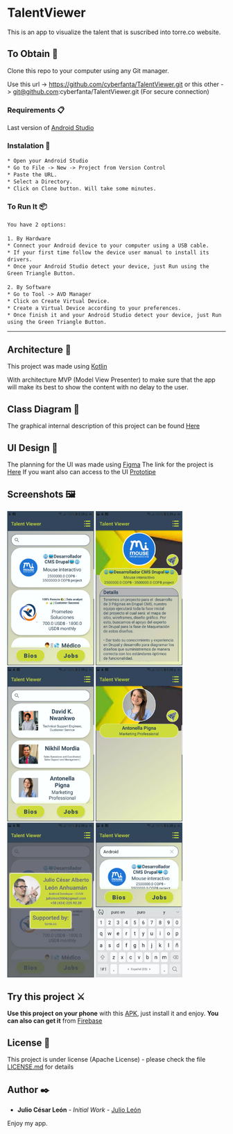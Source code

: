 # TalentViewer
This is an app to visualize the talent that is suscribed into torre.co website.

## To Obtain 🚀
Clone this repo to your computer using any Git manager.

Use this url -> https://github.com/cyberfanta/TalentViewer.git
or this other -> git@github.com:cyberfanta/TalentViewer.git (For secure connection)

### Requirements 📋
Last version of [Android Studio](https://developer.android.com/studio)

### Instalation 🔧
```
* Open your Android Studio
* Go to File -> New -> Project from Version Control
* Paste the URL.
* Select a Directory.
* Click on Clone button. Will take some minutes.
```

### To Run It 📦
```
You have 2 options:

1. By Hardware
* Connect your Android device to your computer using a USB cable.
* If your first time follow the device user manual to install its drivers.
* Once your Android Studio detect your device, just Run using the Green Triangle Button.

2. By Software
* Go to Tool -> AVD Manager
* Click on Create Virtual Device.
* Create a Virtual Device according to your preferences.
* Once finish it and your Android Studio detect your device, just Run using the Green Triangle Button.
```
---
## Architecture 🚀
This project was made using [Kotlin](https://developer.android.com/kotlin?hl=es-419&gclid=Cj0KCQjwktKFBhCkARIsAJeDT0hrjixFC0axADTFNpfkGERyGvlLu6grPKO6XBMN7R5YPUlLXTKQWz8aAtv4EALw_wcB&gclsrc=aw.ds)

With architecture MVP (Model View Presenter) to make sure that the app will make its best to show the content with no delay to the user.

## Class Diagram 🎯
The graphical internal description of this project can be found [Here](https://github.com/cyberfanta/TalentViewer/blob/master/docs/Class%20Diagram.drawio)

## UI Design 🎨
The planning for the UI was made using [Figma](https://www.figma.com/downloads/)
The link for the project is [Here](https://www.figma.com/file/2PDqUTu9WmAAfjjwvrLiCR/Talent-Viewer?node-id=1%3A19)
If you want also can access to the UI [Prototipe](https://www.figma.com/proto/2PDqUTu9WmAAfjjwvrLiCR/Talent-Viewer?page-id=1%3A19&node-id=10%3A1153&viewport=523%2C275%2C0.4222502112388611&scaling=scale-down&starting-point-node-id=10%3A1153)

## Screenshots 🖼
<img src="https://github.com/cyberfanta/TalentViewer/blob/master/docs/screenshots/Screenshot_20210726-175922_Talent%20Viewer.webp" alt="Screenshot 1" width="200"/> <img src="https://github.com/cyberfanta/TalentViewer/blob/master/docs/screenshots/Screenshot_20210726-175941_Talent%20Viewer.webp" alt="Screenshot 2" width="200"/> <img src="https://github.com/cyberfanta/TalentViewer/blob/master/docs/screenshots/Screenshot_20210726-175950_Talent%20Viewer.webp" alt="Screenshot 3" width="200"/>
<img src="https://github.com/cyberfanta/TalentViewer/blob/master/docs/screenshots/Screenshot_20210726-180000_Talent%20Viewer.webp" alt="Screenshot 4" width="200"/> <img src="https://github.com/cyberfanta/TalentViewer/blob/master/docs/screenshots/Screenshot_20210726-180013_Talent%20Viewer.webp" alt="Screenshot 5" width="200"/> <img src="https://github.com/cyberfanta/TalentViewer/blob/master/docs/screenshots/Screenshot_20210726-180043_Talent%20Viewer.webp" alt="Screenshot 6" width="200"/>

## Try this project ⚔
**Use this project on your phone** with this [APK](https://github.com/cyberfanta/TalentViewer/blob/master/app/release/app-debug.apk), just install it and enjoy.
**You can also can get it** from [Firebase](https://appdistribution.firebase.dev/i/2f6cac4afa8cced3) 

## License 📄
This project is under license (Apache License) - please check the file [LICENSE.md](https://github.com/cyberfanta/TalentViewer/blob/master/LICENSE.md) for details

## Author ✒️
* **Julio César León** - *Initial Work* - [Julio León](https://github.com/cyberfanta)

Enjoy my app.
